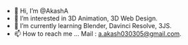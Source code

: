 - 👋 Hi, I’m @AkashA
- 👀 I’m interested in 3D Animation, 3D Web Design.
- 🌱 I’m currently learning Blender, Davinci Resolve, 3JS. 
- 📫 How to reach me ... Mail : a.akash030305@gmail.com.

<!---
AkashA335/AkashA335 is a ✨ special ✨ repository because its `README.md` (this file) appears on your GitHub profile.
You can click the Preview link to take a look at your changes.
--->
